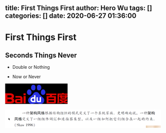 title: First Things First
author: Hero Wu
tags: []
categories: []
date: 2020-06-27 01:36:00
---
# First Things First

## Seconds Things Never

* Double or Nothing

* Now or Never


![upload successful](/images/pasted-0.png)


![upload successful](/images/pasted-1.png)

